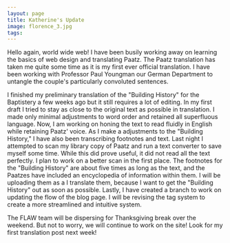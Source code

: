```yaml
---
layout: page
title: Katherine's Update
image: florence_3.jpg
tags:
---
```


Hello again, world wide web! I have been busily working away on learning the basics of web design and translating Paatz. The Paatz translation has taken me quite some time as it is my first ever official translation. I have been working with Professor Paul Youngman our German Department to untangle the couple's particularly convoluted sentences.

<!-- more -->

I finished my preliminary translation of the "Building History" for the Baptistery a few weeks ago but it still requires a lot of editing. In my first draft I tried to stay as close to the original text as possible in translation. I made only minimal adjustments to word order and retained all superfluous language. Now, I am working on honing the text to read fluidly in English while retaining Paatz' voice. As I make a adjustments to the "Building History," I have also been transcribing footnotes and text. Last night I attempted to scan my library copy of Paatz and run a text converter to save myself some time. While this did prove useful, it did not read all the text perfectly. I plan to work on a better scan in the first place. The footnotes for the "Building History" are about five times as long as the text, and the Paatzes have included an encyclopedia of information within them. I will be uploading them as a I translate them, because I want to get the "Building History" out as soon as possible. Lastly, I have created a branch to work on updating the flow of the blog page. I will be revising the tag system to create a more streamlined and intuitive system.

The FLAW team will be dispersing for Thanksgiving break over the weekend. But not to worry, we will continue to work on the site! Look for my first translation post next week!
